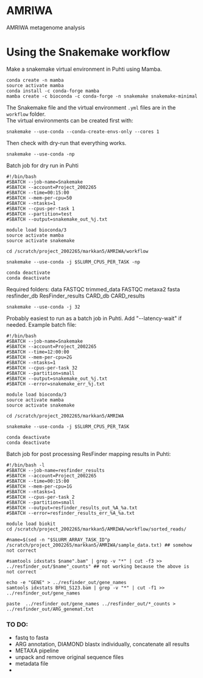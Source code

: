 # AMRIWA
AMRIWA metagenome analysis

# Using the Snakemake workflow

Make a snakemake virtual environment in Puhti using Mamba.
```
conda create -n mamba
source activate mamba
conda install -c conda-forge mamba
mamba create -c bioconda -c conda-forge -n snakemake snakemake-minimal
```

The Snakemake file and the virtual environment `.yml` files are in the `workflow` folder.  
The virtual environments can be created first with:
```
snakemake --use-conda --conda-create-envs-only --cores 1
```

Then check with dry-run that everything works.
```
snakemake --use-conda -np
```
Batch job for dry run in Puhti
```
#!/bin/bash
#SBATCH --job-name=Snakemake
#SBATCH --account=Project_2002265
#SBATCH --time=00:15:00
#SBATCH --mem-per-cpu=50
#SBATCH --ntasks=1
#SBATCH --cpus-per-task 1
#SBATCH --partition=test
#SBATCH --output=snakemake_out_%j.txt

module load bioconda/3
source activate mamba
source activate snakemake

cd /scratch/project_2002265/markkan5/AMRIWA/workflow

snakemake --use-conda -j $SLURM_CPUS_PER_TASK -np

conda deactivate
conda deactivate
```
Required folders:
data
 FASTQC
trimmed_data
 FASTQC
metaxa2
fasta
resfinder_db
ResFinder_results
CARD_db
CARD_results

```
snakemake --use-conda -j 32
```

Probably easiest to run as a batch job in Puhti. Add "--latency-wait" if needed.
Example batch file:
```
#!/bin/bash
#SBATCH --job-name=Snakemake
#SBATCH --account=Project_2002265
#SBATCH --time=12:00:00
#SBATCH --mem-per-cpu=2G
#SBATCH --ntasks=1
#SBATCH --cpus-per-task 32
#SBATCH --partition=small
#SBATCH --output=snakemake_out_%j.txt
#SBATCH --error=snakemake_err_%j.txt

module load bioconda/3
source activate mamba
source activate snakemake

cd /scratch/project_2002265/markkan5/AMRIWA

snakemake --use-conda -j $SLURM_CPUS_PER_TASK

conda deactivate
conda deactivate
```

Batch job for post processing ResFinder mapping results in Puhti:
```
#!/bin/bash -l
#SBATCH --job-name=resfinder_results
#SBATCH --account=Project_2002265
#SBATCH --time=00:15:00
#SBATCH --mem-per-cpu=1G
#SBATCH --ntasks=1
#SBATCH --cpus-per-task 2
#SBATCH --partition=small
#SBATCH --output=resfinder_results_out_%A_%a.txt
#SBATCH --error=resfinder_results_err_%A_%a.txt

module load biokit
cd /scratch/project_2002265/markkan5/AMRIWA/workflow/sorted_reads/

#name=$(sed -n "$SLURM_ARRAY_TASK_ID"p /scratch/project_2002265/markkan5/AMRIWA/sample_data.txt) ## somehow not correct

#samtools idxstats $name".bam" | grep -v "*" | cut -f3 >> ../resfinder_out/$name"_counts" ## not working because the above is not correct

echo -e "GENE" > ../resfinder_out/gene_names
samtools idxstats BFH1_S123.bam | grep -v "*" | cut -f1 >> ../resfinder_out/gene_names

paste  ../resfinder_out/gene_names ../resfinder_out/*_counts > ../resfinder_out/ARG_genemat.txt
```
### TO DO:

- fastq to fasta 
- ARG annotation,  DIAMOND blastx individually, concatenate all results
- METAXA pipeline
- unpack and remove original sequence files
- metadata file
- 
